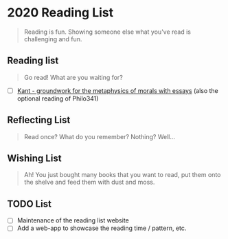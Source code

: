 # 2020 Reading List

> Reading is fun. Showing someone else what you've read is challenging and fun.

## Reading list

> Go read! What are you waiting for? 

- [ ] [Kant - groundwork for the metaphysics of morals with essays](http://www.inp.uw.edu.pl/mdsie/Political_Thought/Kant%20-%20groundwork%20for%20the%20metaphysics%20of%20morals%20with%20essays.pdf) (also the optional reading of Philo341)



## Reflecting List

> Read once? What do you remember? Nothing? Well... 


## Wishing List

> Ah! You just bought many books that you want to read, put them onto the shelve and feed them with dust and moss.



## TODO List
- [ ] Maintenance of the reading list website
- [ ] Add a web-app to showcase the reading time / pattern, etc.
